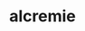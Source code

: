 ---
id: 869
title: alcremie
types: [fairy]
image: https://raw.githubusercontent.com/PokeAPI/sprites/master/sprites/pokemon/869.png
---
